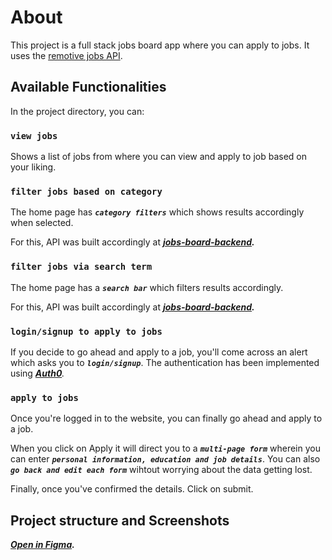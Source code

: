 # About

This project is a full stack jobs board app where you can apply to jobs. It uses the [remotive jobs API](https://github.com/remotive-com/remote-jobs-api).

## Available Functionalities

In the project directory, you can:

### `view jobs`

Shows a list of jobs from where you can view and apply to job based on your liking.

### `filter jobs based on category`

The home page has **_`category filters`_** which shows results accordingly when selected. 

For this, API was built accordingly at _**[jobs-board-backend](https://github.com/JAYKALIA007/jobs-board-backend).**_

### `filter jobs via search term`

The home page has a **_`search bar`_** which filters results accordingly.

For this, API was built accordingly at _**[jobs-board-backend](https://github.com/JAYKALIA007/jobs-board-backend).**_


### `login/signup to apply to jobs`

If you decide to go ahead and apply to a job, you'll come across an alert which asks you to **_`login/signup`_**.
The authentication has been implemented using _**[Auth0](https://auth0.com/)**._


### `apply to jobs`

Once you're logged in to the website, you can finally go ahead and apply to a job.

When you click on Apply it will direct you to a **_`multi-page form`_** wherein you can enter **_`personal information, education and job details`_**. 
You can also _**`go back and edit each form`**_ wihtout worrying about the data getting lost.

Finally, once you've confirmed the details. Click on submit.


## Project structure and Screenshots

 _**[Open in Figma](https://www.figma.com/file/gGWAtembCMdUwymDlvhE8m/JOBS-BOARD?node-id=0%3A1).**_

